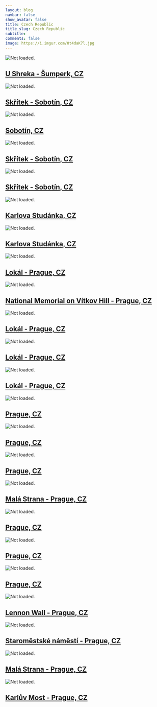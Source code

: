 ```yaml
---
layout: blog
navbar: false
show_avatar: false
title: Czech Republic
title_slug: Czech Republic
subtitle: 
comments: false
image: https://i.imgur.com/0t4daK7l.jpg
---
```


<div class="img-container">
<div class="grid" id="gallery">

  <div class="grid-sizer"></div>
  <div class="gutter-sizer"></div>

  <div class="grid-item grid-item--vertical">
  <div class="hovereffect">
    <img src="https://i.imgur.com/aGh2erxl.jpg" alt="Not loaded.">
    <a class="info" href="https://i.imgur.com/aGh2erx.jpg" data-fancybox="gallery" data-caption="U Shreka - Šumperk, CZ">
      <div class="overlay">      
        <h2>U Shreka - Šumperk, CZ</h2>
      </div>
    </a>
  </div>
</div> 


<div class="grid-item grid-item--vertical">
  <div class="hovereffect">
    <img src="https://i.imgur.com/CByPTc0l.jpg" alt="Not loaded.">
    <a class="info" href="https://i.imgur.com/CByPTc0.jpg" data-fancybox="gallery" data-caption="Skřítek - Sobotín, CZ">
      <div class="overlay">      
        <h2>Skřítek - Sobotín, CZ</h2>
      </div>
    </a>
  </div>
</div> 


<div class="grid-item grid-item--vertical">
  <div class="hovereffect">
    <img src="https://i.imgur.com/SNPqPl5l.jpg" alt="Not loaded.">
    <a class="info" href="https://i.imgur.com/SNPqPl5.jpg" data-fancybox="gallery" data-caption="Sobotín, CZ">
      <div class="overlay">      
        <h2>Sobotín, CZ</h2>
      </div>
    </a>
  </div>
</div> 


<div class="grid-item grid-item--vertical">
  <div class="hovereffect">
    <img src="https://i.imgur.com/QzFRTQRl.jpg" alt="Not loaded.">
    <a class="info" href="https://i.imgur.com/QzFRTQR.jpg" data-fancybox="gallery" data-caption="Skřítek - Sobotín, CZ">
      <div class="overlay">      
        <h2>Skřítek - Sobotín, CZ</h2>
      </div>
    </a>
  </div>
</div> 


<div class="grid-item grid-item--horizontal">
  <div class="hovereffect">
    <img src="https://i.imgur.com/RrJekQvl.jpg" alt="Not loaded.">
    <a class="info" href="https://i.imgur.com/RrJekQv.jpg" data-fancybox="gallery" data-caption="Skřítek - Sobotín, CZ">
      <div class="overlay">      
        <h2>Skřítek - Sobotín, CZ</h2>
      </div>
    </a>
  </div>
</div> 


<div class="grid-item grid-item--vertical">
  <div class="hovereffect">
    <img src="https://i.imgur.com/pRlbVpDl.jpg" alt="Not loaded.">
    <a class="info" href="https://i.imgur.com/pRlbVpD.jpg" data-fancybox="gallery" data-caption="Karlova Studánka, CZ">
      <div class="overlay">      
        <h2>Karlova Studánka, CZ</h2>
      </div>
    </a>
  </div>
</div> 


<div class="grid-item grid-item--vertical">
  <div class="hovereffect">
    <img src="https://i.imgur.com/q8peEtrl.jpg" alt="Not loaded.">
    <a class="info" href="https://i.imgur.com/q8peEtr.jpg" data-fancybox="gallery" data-caption="Karlova Studánka, CZ">
      <div class="overlay">      
        <h2>Karlova Studánka, CZ</h2>
      </div>
    </a>
  </div>
</div> 


<div class="grid-item grid-item--vertical">
  <div class="hovereffect">
    <img src="https://i.imgur.com/UnMSnu6l.jpg" alt="Not loaded.">
    <a class="info" href="https://i.imgur.com/UnMSnu6.jpg" data-fancybox="gallery" data-caption="Lokál - Prague, CZ">
      <div class="overlay">      
        <h2>Lokál - Prague, CZ</h2>
      </div>
    </a>
  </div>
</div> 


<div class="grid-item grid-item--vertical">
  <div class="hovereffect">
    <img src="https://i.imgur.com/ahcqIYyl.jpg" alt="Not loaded.">
    <a class="info" href="https://i.imgur.com/ahcqIYy.jpg" data-fancybox="gallery" data-caption="National Memorial on Vítkov Hill - Prague, CZ">
      <div class="overlay">      
        <h2>National Memorial on Vítkov Hill - Prague, CZ</h2>
      </div>
    </a>
  </div>
</div> 


<div class="grid-item grid-item--horizontal">
  <div class="hovereffect">
    <img src="https://i.imgur.com/5OsGf5ul.jpg" alt="Not loaded.">
    <a class="info" href="https://i.imgur.com/5OsGf5u.jpg" data-fancybox="gallery" data-caption="Lokál - Prague, CZ">
      <div class="overlay">      
        <h2>Lokál - Prague, CZ</h2>
      </div>
    </a>
  </div>
</div> 


<div class="grid-item grid-item--horizontal">
  <div class="hovereffect">
    <img src="https://i.imgur.com/3JjCMZYl.jpg" alt="Not loaded.">
    <a class="info" href="https://i.imgur.com/3JjCMZY.jpg" data-fancybox="gallery" data-caption="Lokál - Prague, CZ">
      <div class="overlay">      
        <h2>Lokál - Prague, CZ</h2>
      </div>
    </a>
  </div>
</div> 


<div class="grid-item grid-item--horizontal">
  <div class="hovereffect">
    <img src="https://i.imgur.com/KsJgjw1l.jpg" alt="Not loaded.">
    <a class="info" href="https://i.imgur.com/KsJgjw1.jpg" data-fancybox="gallery" data-caption="Lokál - Prague, CZ">
      <div class="overlay">      
        <h2>Lokál - Prague, CZ</h2>
      </div>
    </a>
  </div>
</div> 


<div class="grid-item grid-item--horizontal">
  <div class="hovereffect">
    <img src="https://i.imgur.com/ZxMu7Jll.jpg" alt="Not loaded.">
    <a class="info" href="https://i.imgur.com/ZxMu7Jl.jpg" data-fancybox="gallery" data-caption="Prague, CZ">
      <div class="overlay">      
        <h2>Prague, CZ</h2>
      </div>
    </a>
  </div>
</div> 


<div class="grid-item grid-item--horizontal">
  <div class="hovereffect">
    <img src="https://i.imgur.com/DxpTCHNl.jpg" alt="Not loaded.">
    <a class="info" href="https://i.imgur.com/DxpTCHN.jpg" data-fancybox="gallery" data-caption="Prague, CZ">
      <div class="overlay">      
        <h2>Prague, CZ</h2>
      </div>
    </a>
  </div>
</div> 


<div class="grid-item grid-item--vertical">
  <div class="hovereffect">
    <img src="https://i.imgur.com/gLntLEIl.jpg" alt="Not loaded.">
    <a class="info" href="https://i.imgur.com/gLntLEI.jpg" data-fancybox="gallery" data-caption="Prague, CZ">
      <div class="overlay">      
        <h2>Prague, CZ</h2>
      </div>
    </a>
  </div>
</div> 


<div class="grid-item grid-item--horizontal">
  <div class="hovereffect">
    <img src="https://i.imgur.com/8my2wPAl.jpg" alt="Not loaded.">
    <a class="info" href="https://i.imgur.com/8my2wPA.jpg" data-fancybox="gallery" data-caption="Malá Strana - Prague, CZ">
      <div class="overlay">      
        <h2>Malá Strana - Prague, CZ</h2>
      </div>
    </a>
  </div>
</div> 


<div class="grid-item grid-item--horizontal">
  <div class="hovereffect">
    <img src="https://i.imgur.com/qoiwZO4l.jpg" alt="Not loaded.">
    <a class="info" href="https://i.imgur.com/qoiwZO4.jpg" data-fancybox="gallery" data-caption="Prague, CZ">
      <div class="overlay">      
        <h2>Prague, CZ</h2>
      </div>
    </a>
  </div>
</div> 


<div class="grid-item grid-item--horizontal">
  <div class="hovereffect">
    <img src="https://i.imgur.com/quXiz2bl.jpg" alt="Not loaded.">
    <a class="info" href="https://i.imgur.com/quXiz2b.jpg" data-fancybox="gallery" data-caption="Prague, CZ">
      <div class="overlay">      
        <h2>Prague, CZ</h2>
      </div>
    </a>
  </div>
</div> 


<div class="grid-item grid-item--horizontal">
  <div class="hovereffect">
    <img src="https://i.imgur.com/8tGX13Wl.jpg" alt="Not loaded.">
    <a class="info" href="https://i.imgur.com/8tGX13W.jpg" data-fancybox="gallery" data-caption="Prague, CZ">
      <div class="overlay">      
        <h2>Prague, CZ</h2>
      </div>
    </a>
  </div>
</div> 


<div class="grid-item grid-item--horizontal">
  <div class="hovereffect">
    <img src="https://i.imgur.com/0t4daK7l.jpg" alt="Not loaded.">
    <a class="info" href="https://i.imgur.com/0t4daK7.jpg" data-fancybox="gallery" data-caption="Lennon Wall - Prague, CZ">
      <div class="overlay">      
        <h2>Lennon Wall - Prague, CZ</h2>
      </div>
    </a>
  </div>
</div> 


<div class="grid-item grid-item--horizontal">
  <div class="hovereffect">
    <img src="https://i.imgur.com/52uy7dJl.jpg" alt="Not loaded.">
    <a class="info" href="https://i.imgur.com/52uy7dJ.jpg" data-fancybox="gallery" data-caption="Staroměstské náměstí - Prague, CZ">
      <div class="overlay">      
        <h2>Staroměstské náměstí - Prague, CZ</h2>
      </div>
    </a>
  </div>
</div> 


<div class="grid-item grid-item--horizontal">
  <div class="hovereffect">
    <img src="https://i.imgur.com/VHbWxCOl.jpg" alt="Not loaded.">
    <a class="info" href="https://i.imgur.com/VHbWxCO.jpg" data-fancybox="gallery" data-caption="Malá Strana - Prague, CZ">
      <div class="overlay">      
        <h2>Malá Strana - Prague, CZ</h2>
      </div>
    </a>
  </div>
</div> 


<div class="grid-item grid-item--horizontal">
  <div class="hovereffect">
    <img src="https://i.imgur.com/j2whfFbl.jpg" alt="Not loaded.">
    <a class="info" href="https://i.imgur.com/j2whfFb.jpg" data-fancybox="gallery" data-caption="Karlův Most - Prague, CZ">
      <div class="overlay">      
        <h2>Karlův Most - Prague, CZ</h2>
      </div>
    </a>
  </div>
</div> 


</div>
</div>
